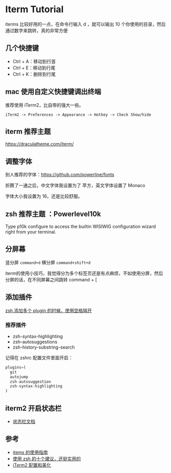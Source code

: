 # Iterm Tutorial

iterms 比较好用的一点，在命令行输入 d ，就可以输出 10 个你使用的目录，然后通过数字来跳转，真的非常方便

## 几个快捷键

- Ctrl + A：移动到行首
- Ctrl + E：移动到行尾
- Ctrl + K：删除到行尾

## mac 使用自定义快捷键调出终端

推荐使用 iTerm2，比自带的强大一些。

`iTerm2 -> Preferences -> Appearance -> Hotkey -> Check Show/hide`

## iterm 推荐主题

https://draculatheme.com/iterm/

## 调整字体

别人推荐的字体：https://github.com/powerline/fonts

折腾了一通之后，中文字体我设置为了 苹方，英文字体设置了 Monaco

字体大小我设置为 16，还是比较舒服。

## zsh 推荐主题 ：Powerlevel10k

Type p10k configure to access the builtin WISIWIG configuration wizard right from your terminal.

## 分屏幕

竖分屏 `command+d` 横分屏 `command+shift+d`

iterm的使用小技巧，我觉得分为多个标签页还是有点麻烦，不如使用分屏，然后分屏的话，在不同屏幕之间跳转 command + [

## 添加插件

[zsh 添加多个 plugin 的时候，使用空格隔开](https://opensource.com/article/19/9/adding-plugins-zsh)

### 推荐插件

- zsh-syntax-highlighting
- zsh-autosuggestions
- zsh-history-substring-search

记得在 zshrc 配置文件里面开启：

```js
plugins=(
  git
  autojump
  zsh-autosuggestion
  zsh-syntax-highlighting
)
```

## iterm2 开启状态栏

- [状态栏文档](https://www.iterm2.com/documentation-status-bar.html)

## 参考

- [items 的使用指南](https://xiaozhou.net/learn-the-command-line-iterm-and-zsh-2017-06-23.html)
- [使用 zsh 的十个建议，还挺实用的](https://www.sitepoint.com/zsh-tips-tricks/)
- [iTerm2 配置和美化](https://sspai.com/post/63241)
 
